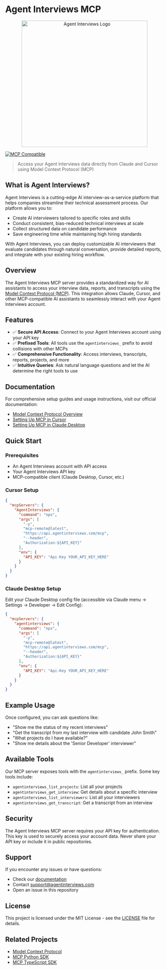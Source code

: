 # Agent Interviews MCP

<p align="center">
  <a href="https://agentinterviews.com">
    <img src="https://docs.agentinterviews.com/img/agent-interviews-logo-zip-file/svg/logo-no-background.svg" alt="Agent Interviews Logo" width="400">
  </a>
</p>

[![MCP Compatible](https://img.shields.io/badge/MCP-Compatible-blue.svg)](https://modelcontextprotocol.io)

> Access your Agent Interviews data directly from Claude and Cursor using Model Context Protocol (MCP)

## What is Agent Interviews?

Agent Interviews is a cutting-edge AI interview-as-a-service platform that helps companies streamline their technical assessment process. Our platform allows you to:

- Create AI interviewers tailored to specific roles and skills
- Conduct consistent, bias-reduced technical interviews at scale
- Collect structured data on candidate performance
- Save engineering time while maintaining high hiring standards

With Agent Interviews, you can deploy customizable AI interviewers that evaluate candidates through natural conversation, provide detailed reports, and integrate with your existing hiring workflow.

## Overview

The Agent Interviews MCP server provides a standardized way for AI assistants to access your interview data, reports, and transcripts using the [Model Context Protocol (MCP)](https://modelcontextprotocol.io). This integration allows Claude, Cursor, and other MCP-compatible AI assistants to seamlessly interact with your Agent Interviews account.

## Features

- ✅ **Secure API Access**: Connect to your Agent Interviews account using your API key
- ✅ **Prefixed Tools**: All tools use the `agentinterviews_` prefix to avoid collisions with other MCPs
- ✅ **Comprehensive Functionality**: Access interviews, transcripts, reports, projects, and more
- ✅ **Intuitive Queries**: Ask natural language questions and let the AI determine the right tools to use

## Documentation

For comprehensive setup guides and usage instructions, visit our official documentation:

- [Model Context Protocol Overview](https://docs.agentinterviews.com/MCP/overview/)
- [Setting Up MCP in Cursor](https://docs.agentinterviews.com/MCP/setup-cursor/)
- [Setting Up MCP in Claude Desktop](https://docs.agentinterviews.com/MCP/setup-claude/)

## Quick Start

### Prerequisites

- An Agent Interviews account with API access
- Your Agent Interviews API key
- MCP-compatible client (Claude Desktop, Cursor, etc.)

### Cursor Setup

```json
{
  "mcpServers": {
    "AgentInterviews": {
      "command": "npx",
      "args": [
        "-y",
        "mcp-remote@latest",
        "https://api.agentinterviews.com/mcp",
        "--header",
        "Authorization:${API_KEY}"
      ],
      "env": {
        "API_KEY": "Api-Key YOUR_API_KEY_HERE"
      }
    }
  }
}
```

### Claude Desktop Setup

Edit your Claude Desktop config file (accessible via Claude menu → Settings → Developer → Edit Config):

```json
{
  "mcpServers": {
    "agentinterviews": {
      "command": "npx",
      "args": [
        "-y",
        "mcp-remote@latest",
        "https://api.agentinterviews.com/mcp",
        "--header",
        "Authorization:${API_KEY}"
      ],
      "env": {
        "API_KEY": "Api-Key YOUR_API_KEY_HERE"
      }
    }
  }
}
```

## Example Usage

Once configured, you can ask questions like:

- "Show me the status of my recent interviews"
- "Get the transcript from my last interview with candidate John Smith"
- "What projects do I have available?"
- "Show me details about the 'Senior Developer' interviewer"

## Available Tools

Our MCP server exposes tools with the `agentinterviews_` prefix. Some key tools include:

- `agentinterviews_list_projects`: List all your projects
- `agentinterviews_get_interview`: Get details about a specific interview
- `agentinterviews_list_interviewers`: List all your interviewers
- `agentinterviews_get_transcript`: Get a transcript from an interview

## Security

The Agent Interviews MCP server requires your API key for authentication. This key is used to securely access your account data. Never share your API key or include it in public repositories.

## Support

If you encounter any issues or have questions:

- Check our [documentation](https://docs.agentinterviews.com/MCP/overview/)
- Contact [support@agentinterviews.com](mailto:support@agentinterviews.com)
- Open an issue in this repository

## License

This project is licensed under the MIT License - see the [LICENSE](LICENSE) file for details.

## Related Projects

- [Model Context Protocol](https://github.com/modelcontextprotocol/modelcontextprotocol)
- [MCP Python SDK](https://github.com/modelcontextprotocol/python-sdk)
- [MCP TypeScript SDK](https://github.com/modelcontextprotocol/typescript-sdk)
